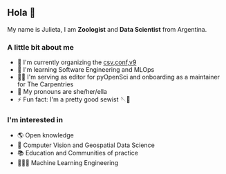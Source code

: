 ## Hola 👋

My name is Julieta, I am **Zoologist** and **Data Scientist** from Argentina.

### A little bit about me

 - 🔭 I'm currently organizing the [csv,conf,v9](https://csvconf.com/)
 - 🌿 I'm learning Software Engineering and MLOps
 - 👯‍♀️ I'm serving as editor for pyOpenSci and onboarding as a maintainer for The Carpentries
 - 👤 My pronouns are she/her/ella
 - ⚡️ Fun fact: I'm a pretty good sewist 🪡🧵

### I'm interested in

- 🌎 Open knowledge
- 🧠 Computer Vision and Geospatial Data Science
- 📚 Education and Communities of practice
- 👷🏻‍♀️ Machine Learning Engineering

